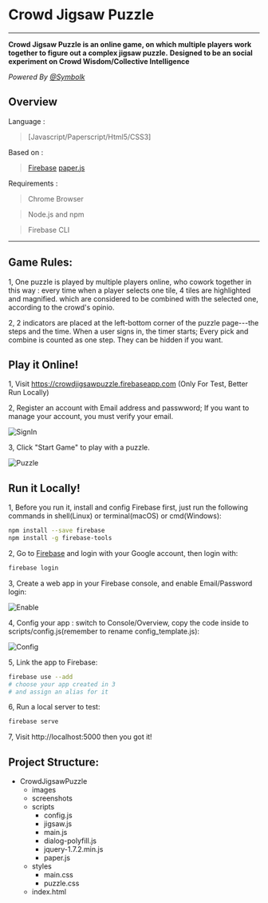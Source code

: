 # Crowd Jigsaw Puzzle

---

**Crowd Jigsaw Puzzle is an online game, on which multiple players work together to figure out a complex jigsaw puzzle.**
**Designed to be an social experiment on Crowd Wisdom/Collective Intelligence**

_Powered By [@Symbolk](http://www.symbolk.com)_

## Overview

Language : 

> [Javascript/Paperscript/Html5/CSS3]

Based on :

> [Firebase](http://www.firebase.google.com/ "Firebase offical site") 
> [paper.js](http://www.paperjs.org/ "Paper.js offical site") 

Requirements :

> Chrome Browser

> Node.js and npm

> Firebase CLI
 
---
## Game Rules:

1, One puzzle is played by multiple players online, who cowork together in this way : every time when a player selects one tile, 4 tiles are highlighted and magnified. which are considered to be combined with the selected one,  according to the crowd's opinio.

2, 2 indicators are placed at the left-bottom corner of the puzzle page---the steps and the time. When a user signs in, the timer starts; Every pick and combine is counted as one step. They can be hidden if you want.

## Play it Online!

1, Visit https://crowdjigsawpuzzle.firebaseapp.com (Only For Test, Better Run Locally)


2, Register an account with Email address and passwword; If you want to manage your account, you must verify your email.

![SignIn](https://github.com/Symbolk/CrowdJigsawPuzzle/tree/jigsawdev/screenshots/signin.jpg)

3, Click "Start Game" to play with a puzzle.

![Puzzle](https://github.com/Symbolk/CrowdJigsawPuzzle/tree/jigsawdev/screenshots/puzzle.jpg)


## Run it Locally!

1, Before you run it, install and config Firebase first, just run the following commands in shell(Linux) or terminal(macOS) or cmd(Windows):

```sh
npm install --save firebase
npm install -g firebase-tools 
```
2, Go to [Firebase](http://www.firebase.google.com/ "Firebase offical site") and login with your Google account, then login with:

```sh
firebase login
```
3, Create a web app in your Firebase console, and enable Email/Password login:

![Enable](https://github.com/Symbolk/CrowdJigsawPuzzle/tree/jigsawdev/screenshots/enable.png) 

4, Config your app : switch to Console/Overview, copy the code inside <script></script> to scripts/config.js(remember to rename config_template.js):

![Config](https://github.com/Symbolk/CrowdJigsawPuzzle/tree/jigsawdev/screenshots/config.png)

5, Link the app to Firebase:
```sh
firebase use --add
# choose your app created in 3
# and assign an alias for it
```

6, Run a local server to test:

```sh
firebase serve
```

7, Visit http://localhost:5000 then you got it!


## Project Structure:

- CrowdJigsawPuzzle
    * images
    * screenshots
    * scripts
        * config.js
        * jigsaw.js
        * main.js
        * dialog-polyfill.js
        * jquery-1.7.2.min.js
        * paper.js
    * styles
        * main.css
        * puzzle.css
    * index.html
        
